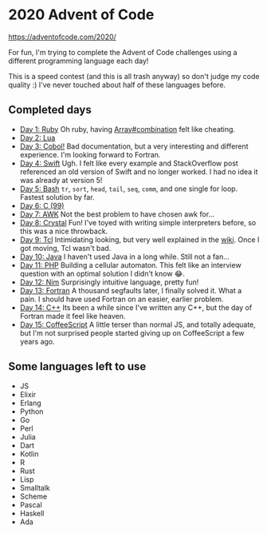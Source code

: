 # 2020 Advent of Code

https://adventofcode.com/2020/

For fun, I'm trying to complete the Advent of Code challenges using a different programming language each day!

This is a speed contest (and this is all trash anyway) so don't judge my code quality :)
I've never touched about half of these languages before.

## Completed days

- [Day 1: Ruby](1/1.rb)
  Oh ruby, having [Array#combination](https://ruby-doc.org/core-2.7.2/Array.html#method-i-combination) felt like cheating.
- [Day 2: Lua](2/2.lua)
- [Day 3: Cobol!](3/3.cbl)
  Bad documentation, but a very interesting and different experience. I'm looking forward to Fortran.
- [Day 4: Swift](4/4.swift)
  Ugh. I felt like every example and StackOverflow post referenced an old version of Swift and no longer worked. I had no idea it was already at version 5!
- [Day 5: Bash](5/5.sh)
  `tr`, `sort`, `head`, `tail`, `seq`, `comm`, and one single for loop. Fastest solution by far.
- [Day 6: C (99)](6/6.c)
- [Day 7: AWK](7/7.awk)
  Not the best problem to have chosen awk for...
- [Day 8: Crystal](8/8.cr)
  Fun! I've toyed with writing simple interpreters before, so this was a nice throwback.
- [Day 9: Tcl](9/9.tcl)
  Intimidating looking, but very well explained in the [wiki](https://wiki.tcl-lang.org/page/Tcl+Tutorial+Lesson+0). Once I got moving, Tcl wasn't bad.
- [Day 10: Java](10/Ten.java)
  I haven't used Java in a long while. Still not a fan...
- [Day 11: PHP](11/11.php)
  Building a cellular automaton. This felt like an interview question with an optimal solution I didn't know 😂.
- [Day 12: Nim](12/twelve.nim)
  Surprisingly intuitive language, pretty fun!
- [Day 13: Fortran](13/13.f90)
  A thousand segfaults later, I finally solved it. What a pain. I should have used Fortran on an easier, earlier problem.
- [Day 14: C++](14/14.cpp)
  Its been a while since I've written any C++, but the day of Fortran made it feel like heaven.
- [Day 15: CoffeeScript](15/15.coffee)
  A little terser than normal JS, and totally adequate, but I'm not surprised people started giving up on CoffeeScript a few years ago.

## Some languages left to use

- JS
- Elixir
- Erlang
- Python
- Go
- Perl
- Julia
- Dart
- Kotlin
- R
- Rust
- Lisp
- Smalltalk
- Scheme
- Pascal
- Haskell
- Ada
